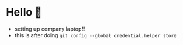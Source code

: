 # Hello 👋

- setting up company laptop!!
- this is after doing `git config --global credential.helper store`
